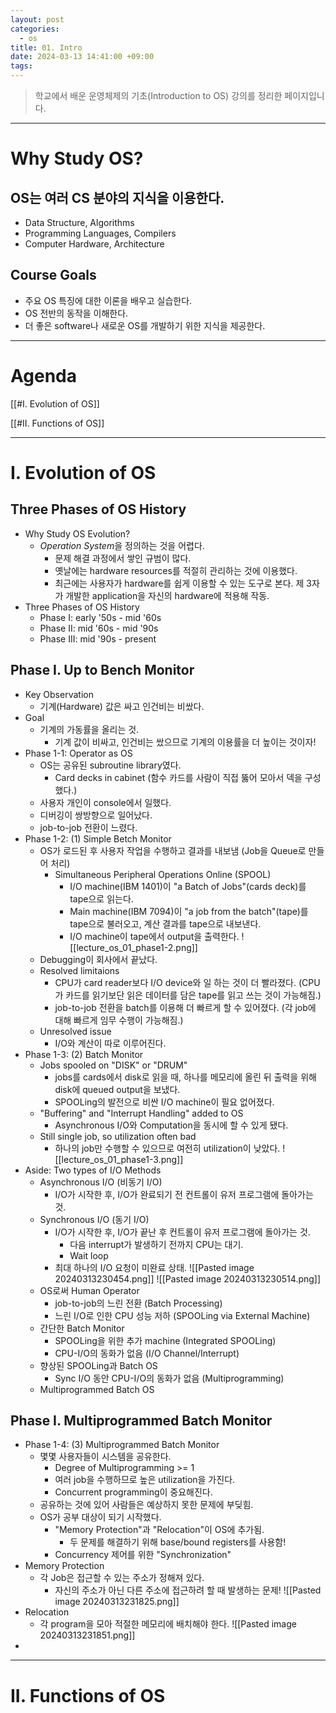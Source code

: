 ```yaml
---
layout: post
categories:
  - os
title: 01. Intro
date: 2024-03-13 14:41:00 +09:00
tags:
---
```


>학교에서 배운 운영체제의 기초(Introduction to OS) 강의를 정리한 페이지입니다.

---
# Why Study OS?

## OS는 여러 CS 분야의 지식을 이용한다.

- Data Structure, Algorithms
- Programming Languages, Compilers
- Computer Hardware, Architecture

## Course Goals

- 주요 OS 특징에 대한 이론을 배우고 실습한다.
- OS 전반의 동작을 이해한다.
- 더 좋은 software나 새로운 OS를 개발하기 위한 지식을 제공한다.

---

# Agenda

[[#I. Evolution of OS]]

[[#II. Functions of OS]]

----

# I. Evolution of OS

## Three Phases of OS History

- Why Study OS Evolution?
	- *Operation System*을 정의하는 것을 어렵다.
		- 문제 해결 과정에서 쌓인 규범이 많다.
		- 옛날에는 hardware resources를 적절히 관리하는 것에 이용했다.
		- 최근에는 사용자가 hardware를 쉽게 이용할 수 있는 도구로 본다. 제 3자가 개발한 application을 자신의 hardware에 적용해 작동.
- Three Phases of OS History
	- Phase I: early \'50s - mid \'60s
	- Phase II: mid \'60s - mid \'90s
	- Phase III: mid \'90s - present

## Phase I. Up to Bench Monitor

- Key Observation
	- 기계(Hardware) 값은 싸고 인건비는 비쌌다.
- Goal
	- 기계의 가동률을 올리는 것.
		- 기계 값이 비싸고, 인건비는 쌌으므로 기계의 이용률을 더 높이는 것이자!
- Phase 1-1: Operator as OS
	- OS는 공유된 subroutine library였다.
		- Card decks in cabinet (함수 카드를 사람이 직접 뚫어 모아서 덱을 구성했다.)
	- 사용자 개인이 console에서 일했다.
	- 디버깅이 쌍방향으로 일어났다.
	- job-to-job 전환이 느렸다.
- Phase 1-2: (1) Simple Betch Monitor
	- OS가 로드된 후 사용자 작업을 수행하고 결과를 내보냄 (Job을 Queue로 만들어 처리)
		- Simultaneous Peripheral Operations Online (SPOOL)
			- I/O machine(IBM 1401)이 "a Batch of Jobs"(cards deck)를 tape으로 읽는다.
			- Main machine(IBM 7094)이 "a job from the batch"(tape)를 tape으로 불러오고, 계산 결과를 tape으로 내보낸다.
			- I/O machine이 tape에서 output을 출력한다.
	![[lecture_os_01_phase1-2.png]]
	- Debugging이 회사에서 끝났다.
	- Resolved limitaions
		- CPU가 card reader보다 I/O device와 일 하는 것이 더 빨라졌다. (CPU가 카드를 읽기보단 읽은 데이터를 담은 tape를 읽고 쓰는 것이 가능해짐.) 
		- job-to-job 전환을 batch를 이용해 더 빠르게 할 수 있어졌다. (각 job에 대해 빠르게 임무 수행이 가능해짐.)
	- Unresolved issue
		- I/O와 계산이 따로 이루어진다.
- Phase 1-3: (2) Batch Monitor
	- Jobs spooled on "DISK" or "DRUM"
		- jobs를 cards에서 disk로 읽을 때, 하나를 메모리에 올린 뒤 출력을 위해 disk에 queued output을 보냈다.
		- SPOOLing의 발전으로 비싼 I/O machine이 필요 없어졌다.
	- "Buffering" and "Interrupt Handling" added to OS
		- Asynchronous I/O와 Computation을 동시에 할 수 있게 됐다.
	- Still single job, so utilization often bad
		- 하나의 job만 수행할 수 있으므로 여전히 utilization이 낮았다.
		![[lecture_os_01_phase1-3.png]]
- Aside: Two types of I/O Methods
	- Asynchronous I/O (비동기 I/O)
		- I/O가 시작한 후, I/O가 완료되기 전 컨트롤이 유저 프로그램에 돌아가는 것.
	- Synchronous I/O (동기 I/O)
		- I/O가 시작한 후, I/O가 끝난 후 컨트롤이 유저 프로그램에 돌아가는 것.
			- 다음 interrupt가 발생하기 전까지 CPU는 대기.
			- Wait loop
		- 최대 하나의 I/O 요청이 미완료 상태.
	![[Pasted image 20240313230454.png]]
	![[Pasted image 20240313230514.png]]
	- OS로써 Human Operator
		- job-to-job의 느린 전환 (Batch Processing)
		- 느린 I/O로 인한 CPU 성능 저하 (SPOOLing via External Machine)
	- 간단한 Batch Monitor
		- SPOOLing을 위한 추가 machine (Integrated SPOOLing)
		- CPU-I/O의 동화가 없음 (I/O Channel/Interrupt)
	- 향상된 SPOOLing과 Batch OS
		- Sync I/O 동안 CPU-I/O의 동화가 없음 (Multiprogramming)
	- Multiprogrammed Batch OS

## Phase I. Multiprogrammed Batch Monitor

- Phase 1-4: (3) Multiprogrammed Batch Monitor
	- 몇몇 사용자들이 시스템을 공유한다.
		- Degree of Multiprogramming >= 1
		- 여러 job을 수행하므로 높은 utilization을 가진다.
		- Concurrent programming이 중요해진다.
	- 공유하는 것에 있어 사람들은 예상하지 못한 문제에 부딪힘.
	- OS가 공부 대상이 되기 시작했다.
		- "Memory Protection"과 "Relocation"이 OS에 추가됨.
			- 두 문제를 해결하기 위해 base/bound registers를 사용함!
		- Concurrency 제어를 위한 "Synchronization"
- Memory Protection
	- 각 Job은 접근할 수 있는 주소가 정해져 있다.
		- 자신의 주소가 아닌 다른 주소에 접근하려 할 때 발생하는 문제!
	![[Pasted image 20240313231825.png]]
- Relocation
	- 각 program을 모아 적절한 메모리에 배치해야 한다.
	![[Pasted image 20240313231851.png]]
- 

---

# II. Functions of OS
